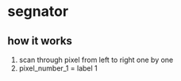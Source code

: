 # segnator

## how it works
1. scan through pixel from left to right one by one
2. pixel_number_1 = label 1
